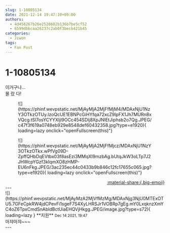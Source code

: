 ```yaml
---
slug: 1-10805134
date: 2021-12-14 19:47:10+09:00
authors:
  - 4d458267b26e2528602b136b7be5cf52
  - 6599dbbcaa26237c2ab0f3becb421b45
categories:
  - Jiwon
tags:
  - Fan Post
---
```


# 1-10805134

<div class="post-container" markdown="1">
<div class="content-container md-sidebar__scrollwrap" markdown="1">

이거구나...<br>몰 랐 다!
<figure markdown="1">
![](https://phinf.wevpstatic.net/MjAyMjA2MjFfMjM4/MDAxNjU1NzY3OTkzOTUy.IzoQcUE1EBNPcGiHYfqa72xcZ9lpFX1Jh7MURn8xVQcg.tSl7osYCYYXIjl9OCc454SDlj8XpJNIEtJiphsb2o7Qg.JPEG/c47f3f619a0748eb929e8548def60432358.jpg?type=e1920){ loading=lazy onclick="openFullscreen(this)"}
</figure>

<figure markdown="1">
![](https://phinf.wevpstatic.net/MjAyMjA2MjFfMjcz/MDAxNjU1NzY3OTkzOTkx.wPfVg09D-ZpffQHbDqEVtbx03f8asEzi3MMqXI9mzbAg.bUtqJkW3oLTp7J2JHWcpYGzf3kIqmXO8zHMP-EU6nFkg.JPEG/3ac235ec44c0433b9b846c12fc17655c065.jpg?type=e1920){ loading=lazy onclick="openFullscreen(this)"}
</figure>


</div>
</div>

<div style="text-align: right;" markdown="1">
<a href="https://weverse.io/fromis9/fanpost/1-10805134" style="text-align: right;">:material-share:{.big-emoji}</a>
</div>
---

<div class="comments-container md-sidebar__scrollwrap" markdown="1">
<div class="comment" markdown="1">
<div class='id-container' markdown="1">
![](https://phinf.wevpstatic.net/MjAyMzA2MjVfMzMg/MDAxNjg3NjU0MTExOTU5.7GFeCpkRW4jdCPevFi1sgeF7S4XyLHRSJr1VOBRp7gEg.mY0LxqknzXmYC4oZ6TpxCmdSnAbldBctUiaEHQVjHkgg.JPEG/image.jpg?type=s72){ loading=lazy }
**<span class="artist">지원</span>** <small>Dec 14 2021, 19:47</small><br>
</div>
<div class='comment-body' markdown="1">
마쟈마쟈~~~
</div>
</div>
</div>
---
